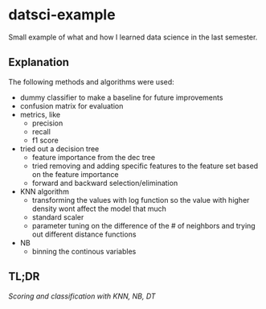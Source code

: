 # datsci-example

Small example of what and how I learned data science in the last semester.

## Explanation

The following methods and algorithms were used:
* dummy classifier to make a baseline for future improvements
* confusion matrix for evaluation
* metrics, like
  * precision
  * recall
  * f1 score
* tried out a decision tree
  * feature importance from the dec tree
  * tried removing and adding specific features to the feature set based on the feature importance 
  * forward and backward selection/elimination
* KNN algorithm
  * transforming the values with log function so the value with higher density wont affect the model that much
  * standard scaler
  * parameter tuning on the difference of the # of neighbors and trying out different distance functions
* NB
  * binning the continous variables

## TL;DR

*Scoring and classification with KNN, NB, DT*
